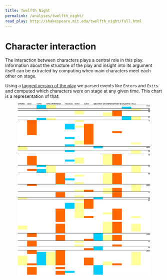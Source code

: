 ```yaml
---
title: Twelfth Night
permalink: /analyses/twelfth_night/
read_play: http://shakespeare.mit.edu/twelfth_night/full.html
---
```



# Character interaction

The interaction between characters plays a central role in this play.
Information about the structure of the play and insight into its argument itself
can be extracted by computing when main characters meet each other on stage.

Using a [tagged version of the
play](http://shakespeare.mit.edu/twelfth_night/full.html) we parsed events like
`Enter`s and `Exit`s and computed which characters were on stage at any given
time. This chart is a representation of that:

<figure>
    <img alt="Character interactions" src="interactions.png" />
</figure>
